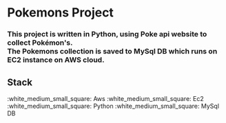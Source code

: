 <h1> Pokemons Project</h1>

<h3> This project is written in Python, using Poke api website to collect Pokémon's.</br>
The Pokemons collection is saved to MySql DB which runs on EC2 instance on AWS cloud.</br>
</h3>

 <h2> Stack</h2>
:white_medium_small_square: Aws
:white_medium_small_square: Ec2
:white_medium_small_square: Python
:white_medium_small_square: MySql DB
